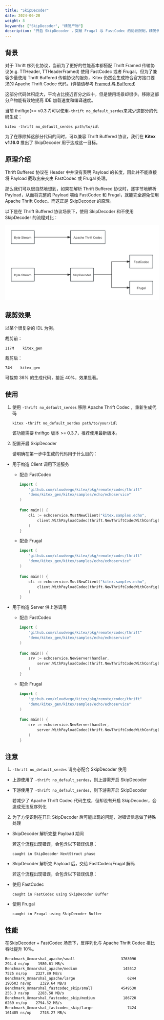 ```yaml
---
title: "SkipDecoder"
date: 2024-06-20
weight: 8
keywords: ["SkipDecoder", "精简产物"]
description: "开启 SkipDecoder ，突破 Frugal 与 FastCodec 的协议限制，精简代码产物"
---
```


## 背景

对于 Thrift 序列化协议，当前为了更好的性能基本都搭配 Thrift Framed 传输协议(e.g. TTHeader, TTHeaderFramed) 使用 FastCodec 或者 Frugal。但为了兼容少量使用 Thrift Buffered 传输协议的服务，Kitex 仍然会生成符合官方接口要求的 Apache Thrift Codec 代码。(详情请参考 [Framed 与 Buffered](https://github.com/apache/thrift/blob/master/doc/specs/thrift-rpc.md#framed-vs-unframed-transport))

这部分代码体积庞大，平均占比接近百分之四十，但是使用场景却很少。移除这部分产物能有效地提高 IDE 加载速度和编译速度。

当前 thriftgo(>= v0.3.7)可以使用`-thrift no_default_serdes`来减少这部分的代码生成：

```shell
kitex -thrift no_default_serdes path/to/idl
```

为了在移除掉这部分代码的同时，可以兼容 Thrift Buffered 协议，我们在 **Kitex v1.16.0** 推出了 SkipDecoder 用于达成这一目标。

## 原理介绍

Thrift Buffered 协议在 Header 中并没有表明 Payload 的长度，因此并不能直接将 Payload 截取出来交由 FastCodec 或 Frugal 处理。

那么我们可以很自然地想到，如果在解析 Thrift Buffered 协议时，逐字节地解析 Payload，从而将完整的 Payload 喂给 FastCodec 和 Frugal，就能完全避免使用 Apache Thrift Codec。而这正是 SkipDecoder 的原理。

以下是在 Thrift Buffered 协议场景下，使用 SkipDecoder 和不使用 SkipDecoder 的流程对比：

![img](/img/docs/skip_decoder_process_comparison.png)

## 裁剪效果

以某个很复杂的 IDL 为例。

裁剪前：

```
117M    kitex_gen
```

裁剪后：

```
74M    kitex_gen
```

可裁剪 36% 的生成代码，接近 40%，效果显著。

## 使用

1.  使用 `-thrift no_default_serdes` 移除 Apache Thrift Codec ，重新生成代码

    ```shell
    kitex -thrift no_default_serdes path/to/your/idl
    ```

    该功能需要 thriftgo 版本 >= 0.3.7，推荐使用最新版本。

2.  配置开启 SkipDecoder

    请明确在第一步中生成的代码用于什么目的：

- 用于构造 Client 调用下游服务

  - 配合 FastCodec
  
    ```go
    import (
        "github.com/cloudwego/kitex/pkg/remote/codec/thrift"
        "demo/kitex_gen/kitex/samples/echo/echoservice"
    )
    
    func main() {
        cli := echoservice.MustNewClient("kitex.samples.echo", 
            client.WithPayloadCodec(thrift.NewThriftCodecWithConfig(thrift.FastRead|thrift.FastWrite|thrift.EnableSkipDecoder)),
        )
    }
    ```
    
  - 配合 Frugal
  
    ```go
    import (
        "github.com/cloudwego/kitex/pkg/remote/codec/thrift"
        "demo/kitex_gen/kitex/samples/echo/echoservice"
    )
    
    func main() {
        cli := echoservice.MustNewClient("kitex.samples.echo", 
            client.WithPayloadCodec(thrift.NewThriftCodecWithConfig(thrift.FrugalRead|thrift.FrugalWrite|thrift.EnableSkipDecoder)),
        )
    }
    ```
    
- 用于构造 Server 供上游调用

  - 配合 FastCodec
  
    ```go
    import (
        "github.com/cloudwego/kitex/pkg/remote/codec/thrift"
        "demo/kitex_gen/kitex/samples/echo/echoservice"
    )
    
    func main() {
        srv := echoservice.NewServer(handler,
            server.WithPayloadCodec(thrift.NewThriftCodecWithConfig(thrift.FastWrite|thrift.FastRead|thrift.EnableSkipDecoder)),
        )
    }
    ```
    
  - 配合 Frugal
  
    ```go
    import (
        "github.com/cloudwego/kitex/pkg/remote/codec/thrift"
        "demo/kitex_gen/kitex/samples/echo/echoservice"
    )
    
    func main() {
        srv := echoservice.NewServer(handler,
            server.WithPayloadCodec(thrift.NewThriftCodecWithConfig(thrift.FrugalWrite|thrift.FrugalRead|thrift.EnableSkipDecoder)),
        )
    }
    ```
    
## 注意

1.  `-thrift no_default_serdes` 请务必配合 SkipDecoder 使用

- 上游使用了 `-thrift no_default_serdes`，则上游需开启 SkipDecoder

- 下游使用了 `-thrift no_default_serdes`，则下游需开启 SkipDecoder

    若减少了 Apache Thrift Codec 代码生成，但却没有开启 SkipDecoder，会造成无法反序列化

2.  为了方便识别在开启 SkipDecoder 后可能出现的问题，对错误信息做了特殊处理

- SkipDecoder 解析完整 Payload 期间

    若这个流程出现错误，会包含以下错误信息：

    ```
    caught in SkipDecoder NextStruct phase
    ```

- SkipDecoder 解析完 Payload 后，交给 FastCodec/Frugal 解码

    若这个流程出现错误，会包含以下错误信息：

- 使用 FastCodec

    ```
    caught in FastCodec using SkipDecoder Buffer
    ```

- 使用 Frugal

    ```
    caught in Frugal using SkipDecoder Buffer
    ```

## 性能

在SkipDecoder + FastCodec 场景下，反序列化与 Apache Thrift Codec 相比吞吐提升 10%。

```
Benchmark_Unmarshal_apache/small                     3763096         294.4 ns/op    1980.61 MB/s
Benchmark_Unmarshal_apache/medium                     145512          7525 ns/op    2327.89 MB/s
Benchmark_Unmarshal_apache/large                        6244        190503 ns/op    2329.64 MB/s
Benchmark_Unmarshal_fastcodec_skip/small             4549530         255.3 ns/op    2283.58 MB/s
Benchmark_Unmarshal_fastcodec_skip/medium             186720          6269 ns/op    2794.32 MB/s
Benchmark_Unmarshal_fastcodec_skip/large                7424        161485 ns/op    2748.27 MB/s
```
